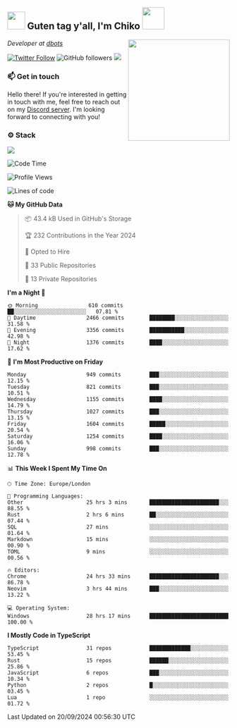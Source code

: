 <h2><img src="https://cdn.discordapp.com/emojis/1100181376730402906.gif?quality=lossless" width="40"> Guten tag y'all, I'm Chiko <img src="https://a.ppy.sh/15907233" width="50"></h2>
<a href="https://cataas.com"><img align='right' src="https://cataas.com/cat" width="230"></a>
<p><em>Developer at <a href="https://github.com/dbotsfun">dbots</a></em></p>

[![Twitter Follow](https://img.shields.io/twitter/follow/chikoxq?label=Follow)](https://twitter.com/intent/follow?screen_name=chikoxq)
![GitHub followers](https://img.shields.io/github/followers/chikof?label=Follow&style=social)
![](https://komarev.com/ghpvc/?username=chikof&color=blue)

### 📫 Get in touch
Hello there! If you're interested in getting in touch with me, feel free to reach out on my [Discord server](https://discord.gg/sejc7TnX6N). I'm looking forward to connecting with you!

### ⚙️ Stack
[![](https://skillicons.dev/icons?i=git,kubernetes,docker,js,ts,cloudflare,css,deno,express,graphql,html,mongodb,nestjs,py,react,apollo,bash,java,lua,nextjs,netlify,nodejs,ps,powershell,rust,neovim,tauri,sentry,postgres,tailwind,prisma,actix,workers)](https://skillicons.dev)

<!--START_SECTION:waka-->
![Code Time](http://img.shields.io/badge/Code%20Time-1%2C834%20hrs%2030%20mins-blue)

![Profile Views](http://img.shields.io/badge/Profile%20Views-0-blue)

![Lines of code](https://img.shields.io/badge/From%20Hello%20World%20I%27ve%20Written-6.7%20million%20lines%20of%20code-blue)

**🐱 My GitHub Data** 

> 📦 43.4 kB Used in GitHub's Storage 
 > 
> 🏆 232 Contributions in the Year 2024
 > 
> 💼 Opted to Hire
 > 
> 📜 33 Public Repositories 
 > 
> 🔑 13 Private Repositories 
 > 
**I'm a Night 🦉** 

```text
🌞 Morning                610 commits         ██░░░░░░░░░░░░░░░░░░░░░░░   07.81 % 
🌆 Daytime                2466 commits        ████████░░░░░░░░░░░░░░░░░   31.58 % 
🌃 Evening                3356 commits        ███████████░░░░░░░░░░░░░░   42.98 % 
🌙 Night                  1376 commits        ████░░░░░░░░░░░░░░░░░░░░░   17.62 % 
```
📅 **I'm Most Productive on Friday** 

```text
Monday                   949 commits         ███░░░░░░░░░░░░░░░░░░░░░░   12.15 % 
Tuesday                  821 commits         ███░░░░░░░░░░░░░░░░░░░░░░   10.51 % 
Wednesday                1155 commits        ████░░░░░░░░░░░░░░░░░░░░░   14.79 % 
Thursday                 1027 commits        ███░░░░░░░░░░░░░░░░░░░░░░   13.15 % 
Friday                   1604 commits        █████░░░░░░░░░░░░░░░░░░░░   20.54 % 
Saturday                 1254 commits        ████░░░░░░░░░░░░░░░░░░░░░   16.06 % 
Sunday                   998 commits         ███░░░░░░░░░░░░░░░░░░░░░░   12.78 % 
```


📊 **This Week I Spent My Time On** 

```text
🕑︎ Time Zone: Europe/London

💬 Programming Languages: 
Other                    25 hrs 3 mins       ██████████████████████░░░   88.55 % 
Rust                     2 hrs 6 mins        ██░░░░░░░░░░░░░░░░░░░░░░░   07.44 % 
SQL                      27 mins             ░░░░░░░░░░░░░░░░░░░░░░░░░   01.64 % 
Markdown                 15 mins             ░░░░░░░░░░░░░░░░░░░░░░░░░   00.90 % 
TOML                     9 mins              ░░░░░░░░░░░░░░░░░░░░░░░░░   00.56 % 

🔥 Editors: 
Chrome                   24 hrs 33 mins      ██████████████████████░░░   86.78 % 
Neovim                   3 hrs 44 mins       ███░░░░░░░░░░░░░░░░░░░░░░   13.22 % 

💻 Operating System: 
Windows                  28 hrs 17 mins      █████████████████████████   100.00 % 
```

**I Mostly Code in TypeScript** 

```text
TypeScript               31 repos            █████████████░░░░░░░░░░░░   53.45 % 
Rust                     15 repos            ██████░░░░░░░░░░░░░░░░░░░   25.86 % 
JavaScript               6 repos             ███░░░░░░░░░░░░░░░░░░░░░░   10.34 % 
Python                   2 repos             █░░░░░░░░░░░░░░░░░░░░░░░░   03.45 % 
Lua                      1 repo              ░░░░░░░░░░░░░░░░░░░░░░░░░   01.72 % 
```




 Last Updated on 20/09/2024 00:56:30 UTC
<!--END_SECTION:waka-->


<!--
<p align="center">
     <a href="https://discord.gg/HhybNhchcC"><img src="https://invidget.switchblade.xyz/sejc7TnX6N" align="center" ><a>
</p> 
-->
